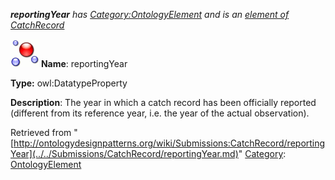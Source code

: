 ___reportingYear__ has [Category:OntologyElement](../../Category/OntologyElement.md "Category:OntologyElement") and is an [element of](../../Property/ElementOf.md "Property:ElementOf") [CatchRecord](../../Submissions/CatchRecord.md "Submissions:CatchRecord")_


  




[![DatatypeProperty](../../images/thumb/a/a5/DatatypeProperty.gif/45px-DatatypeProperty.gif)](../../Image/DatatypeProperty.gif.md "DatatypeProperty")
__Name__: reportingYear 


__Type:__ owl:DatatypeProperty 


__Description__: The year in which a catch record has been officially reported (different from its reference year, i.e. the year of the actual observation). 





Retrieved from "[http://ontologydesignpatterns.org/wiki/Submissions:CatchRecord/reportingYear](../../Submissions/CatchRecord/reportingYear.md)"
 [Category](http://ontologydesignpatterns.org/wiki/Special:Categories "Special:Categories"): [OntologyElement](../../Category/OntologyElement.md "Category:OntologyElement")